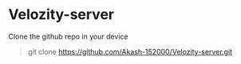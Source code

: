 # Velozity-server

Clone the github repo in your device
> git clone https://github.com/Akash-152000/Velozity-server.git

